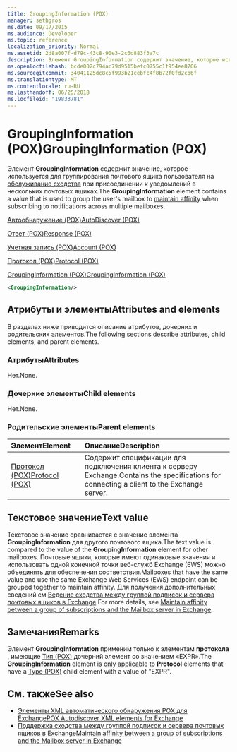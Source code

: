```yaml
---
title: GroupingInformation (POX)
manager: sethgros
ms.date: 09/17/2015
ms.audience: Developer
ms.topic: reference
localization_priority: Normal
ms.assetid: 2d8a007f-d79c-43c8-90e3-2c6d883f3a7c
description: Элемент GroupingInformation содержит значение, которое используется для группирования почтового ящика пользователя на обслуживание сходства, когда подписка на уведомления в нескольких почтовых ящиках.
ms.openlocfilehash: bcde002c794ac79d9515befc0755c1f954ee8706
ms.sourcegitcommit: 34041125dc8c5f993b21cebfc4f8b72f0fd2cb6f
ms.translationtype: MT
ms.contentlocale: ru-RU
ms.lasthandoff: 06/25/2018
ms.locfileid: "19833781"
---
```

# <a name="groupinginformation-pox"></a><span data-ttu-id="e720b-103">GroupingInformation (POX)</span><span class="sxs-lookup"><span data-stu-id="e720b-103">GroupingInformation (POX)</span></span>

<span data-ttu-id="e720b-104">Элемент **GroupingInformation** содержит значение, которое используется для группирования почтового ящика пользователя на [обслуживание сходства](http://msdn.microsoft.com/library/1bda4094-88c3-4f61-9219-6ee70f6e81cf%28Office.15%29.aspx) при присоединении к уведомлений в нескольких почтовых ящиках.</span><span class="sxs-lookup"><span data-stu-id="e720b-104">The **GroupingInformation** element contains a value that is used to group the user's mailbox to [maintain affinity](http://msdn.microsoft.com/library/1bda4094-88c3-4f61-9219-6ee70f6e81cf%28Office.15%29.aspx) when subscribing to notifications across multiple mailboxes.</span></span> 
  
[<span data-ttu-id="e720b-105">Автообнаружение (POX)</span><span class="sxs-lookup"><span data-stu-id="e720b-105">AutoDiscover (POX)</span></span>](autodiscover-pox.md)
  
[<span data-ttu-id="e720b-106">Ответ (POX)</span><span class="sxs-lookup"><span data-stu-id="e720b-106">Response (POX)</span></span>](response-pox.md)
  
[<span data-ttu-id="e720b-107">Учетная запись (POX)</span><span class="sxs-lookup"><span data-stu-id="e720b-107">Account (POX)</span></span>](account-pox.md)
  
[<span data-ttu-id="e720b-108">Протокол (POX)</span><span class="sxs-lookup"><span data-stu-id="e720b-108">Protocol (POX)</span></span>](protocol-pox.md)
  
[<span data-ttu-id="e720b-109">GroupingInformation (POX)</span><span class="sxs-lookup"><span data-stu-id="e720b-109">GroupingInformation (POX)</span></span>](groupinginformation-pox.md)
  
```XML
<GroupingInformation/>
```

## <a name="attributes-and-elements"></a><span data-ttu-id="e720b-110">Атрибуты и элементы</span><span class="sxs-lookup"><span data-stu-id="e720b-110">Attributes and elements</span></span>

<span data-ttu-id="e720b-111">В разделах ниже приводится описание атрибутов, дочерних и родительских элементов.</span><span class="sxs-lookup"><span data-stu-id="e720b-111">The following sections describe attributes, child elements, and parent elements.</span></span>
  
### <a name="attributes"></a><span data-ttu-id="e720b-112">Атрибуты</span><span class="sxs-lookup"><span data-stu-id="e720b-112">Attributes</span></span>

<span data-ttu-id="e720b-113">Нет.</span><span class="sxs-lookup"><span data-stu-id="e720b-113">None.</span></span>
  
### <a name="child-elements"></a><span data-ttu-id="e720b-114">Дочерние элементы</span><span class="sxs-lookup"><span data-stu-id="e720b-114">Child elements</span></span>

<span data-ttu-id="e720b-115">Нет.</span><span class="sxs-lookup"><span data-stu-id="e720b-115">None.</span></span>
  
### <a name="parent-elements"></a><span data-ttu-id="e720b-116">Родительские элементы</span><span class="sxs-lookup"><span data-stu-id="e720b-116">Parent elements</span></span>

|<span data-ttu-id="e720b-117">**Элемент**</span><span class="sxs-lookup"><span data-stu-id="e720b-117">**Element**</span></span>|<span data-ttu-id="e720b-118">**Описание**</span><span class="sxs-lookup"><span data-stu-id="e720b-118">**Description**</span></span>|
|:-----|:-----|
|[<span data-ttu-id="e720b-119">Протокол (POX)</span><span class="sxs-lookup"><span data-stu-id="e720b-119">Protocol (POX)</span></span>](protocol-pox.md) <br/> |<span data-ttu-id="e720b-120">Содержит спецификации для подключения клиента к серверу Exchange.</span><span class="sxs-lookup"><span data-stu-id="e720b-120">Contains the specifications for connecting a client to the Exchange server.</span></span>  <br/> |
   
## <a name="text-value"></a><span data-ttu-id="e720b-121">Текстовое значение</span><span class="sxs-lookup"><span data-stu-id="e720b-121">Text value</span></span>

<span data-ttu-id="e720b-122">Текстовое значение сравнивается с значение элемента **GroupingInformation** для другого почтового ящика.</span><span class="sxs-lookup"><span data-stu-id="e720b-122">The text value is compared to the value of the **GroupingInformation** element for other mailboxes.</span></span> <span data-ttu-id="e720b-123">Почтовые ящики, которые имеют одинаковые значения и использовать одной конечной точки веб-служб Exchange (EWS) можно объединять для обеспечения соответствия.</span><span class="sxs-lookup"><span data-stu-id="e720b-123">Mailboxes that have the same value and use the same Exchange Web Services (EWS) endpoint can be grouped together to maintain affinity.</span></span> <span data-ttu-id="e720b-124">Для получения дополнительных сведений см [Ведение сходства между группой подписок и сервера почтовых ящиков в Exchange](http://msdn.microsoft.com/library/1bda4094-88c3-4f61-9219-6ee70f6e81cf%28Office.15%29.aspx).</span><span class="sxs-lookup"><span data-stu-id="e720b-124">For more details, see [Maintain affinity between a group of subscriptions and the Mailbox server in Exchange](http://msdn.microsoft.com/library/1bda4094-88c3-4f61-9219-6ee70f6e81cf%28Office.15%29.aspx).</span></span>
  
## <a name="remarks"></a><span data-ttu-id="e720b-125">Замечания</span><span class="sxs-lookup"><span data-stu-id="e720b-125">Remarks</span></span>

<span data-ttu-id="e720b-126">Элемент **GroupingInformation** применим только к элементам **протокола** , имеющие [Тип (POX)](type-pox.md) дочерний элемент со значением «EXPR».</span><span class="sxs-lookup"><span data-stu-id="e720b-126">The **GroupingInformation** element is only applicable to **Protocol** elements that have a [Type (POX)](type-pox.md) child element with a value of "EXPR".</span></span> 
  
## <a name="see-also"></a><span data-ttu-id="e720b-127">См. также</span><span class="sxs-lookup"><span data-stu-id="e720b-127">See also</span></span>

- [<span data-ttu-id="e720b-128">Элементы XML автоматического обнаружения POX для Exchange</span><span class="sxs-lookup"><span data-stu-id="e720b-128">POX Autodiscover XML elements for Exchange</span></span>](pox-autodiscover-xml-elements-for-exchange.md)
- [<span data-ttu-id="e720b-129">Поддержка сходства между группой подписок и сервера почтовых ящиков в Exchange</span><span class="sxs-lookup"><span data-stu-id="e720b-129">Maintain affinity between a group of subscriptions and the Mailbox server in Exchange</span></span>](http://msdn.microsoft.com/library/1bda4094-88c3-4f61-9219-6ee70f6e81cf%28Office.15%29.aspx)

